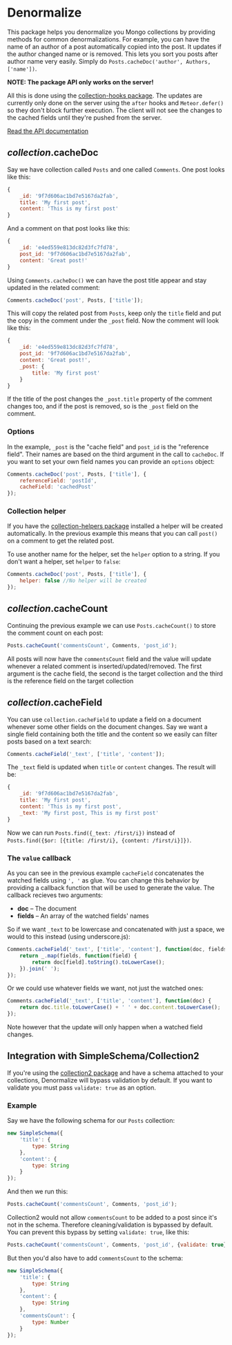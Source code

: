 # Denormalize

This package helps you denormalize you Mongo collections by providing methods for common denormalizations. For example, you can have the name of an author of a post automatically copied into the post. It updates if the author changed name or is removed. This lets you sort you posts after author name very easily. Simply do `Posts.cacheDoc('author', Authors, ['name'])`.

**NOTE: The package API only works on the server!**

All this is done using the [collection-hooks package](https://github.com/matb33/meteor-collection-hooks). The updates are currently only done on the server using the `after` hooks and `Meteor.defer()` so they don't block further execution. The client will not see the changes to the cached fields until they're pushed from the server.

[Read the API documentation](https://github.com/jeanfredrik/meteor-denormalize/blob/master/api.md)

## *collection*.cacheDoc

Say we have collection called `Posts` and one called `Comments`. One post looks like this:

```javascript
{
	_id: '9f7d606ac1bd7e5167da2fab',
	title: 'My first post',
	content: 'This is my first post'
}
```

And a comment on that post looks like this:

```javascript
{
	_id: 'e4ed559e813dc82d3fc7fd78',
	post_id: '9f7d606ac1bd7e5167da2fab',
	content: 'Great post!'
}
```

Using `Comments.cacheDoc()` we can have the post title appear and stay updated in the related comment:

```javascript
Comments.cacheDoc('post', Posts, ['title']);
```

This will copy the related post from `Posts`, keep only the `title` field and put the copy in the comment under the `_post` field. Now the comment will look like this:

```javascript
{
	_id: 'e4ed559e813dc82d3fc7fd78',
	post_id: '9f7d606ac1bd7e5167da2fab',
	content: 'Great post!',
	_post: {
		title: 'My first post'
	}
}
```

If the title of the post changes the `_post.title` property of the comment changes too, and if the post is removed, so is the `_post` field on the comment.

### Options

In the example, `_post` is the "cache field" and `post_id` is the "reference field". Their names are based on the third argument in the call to `cacheDoc`. If you want to set your own field names you can provide an `options` object:

```javascript
Comments.cacheDoc('post', Posts, ['title'], {
	referenceField: 'postId',
	cacheField: 'cachedPost'
});
```

### Collection helper

If you have the [collection-helpers package](https://github.com/dburles/meteor-collection-helpers/) installed a helper will be created automatically. In the previous example this means that you can call `post()` on a comment to get the related post.

To use another name for the helper, set the `helper` option to a string. If you don't want a helper, set `helper` to `false`:

```javascript
Comments.cacheDoc('post', Posts, ['title'], {
	helper: false //No helper will be created
});
```

## *collection*.cacheCount

Continuing the previous example we can use `Posts.cacheCount()` to store the comment count on each post:

```javascript
Posts.cacheCount('commentsCount', Comments, 'post_id');
```

All posts will now have the `commentsCount` field and the value will update whenever a related comment is inserted/updated/removed. The first argument is the cache field, the second is the target collection and the third is the reference field on the target collection

## *collection*.cacheField

You can use `collection.cacheField` to update a field on a document whenever some other fields on the document changes. Say we want a single field containing both the title and the content so we easily can filter posts based on a text search:

```javascript
Comments.cacheField('_text', ['title', 'content']);
```

The `_text` field is updated when `title` or `content` changes. The result will be:

```javascript
{
	_id: '9f7d606ac1bd7e5167da2fab',
	title: 'My first post',
	content: 'This is my first post',
	_text: 'My first post, This is my first post'
}
```

Now we can run `Posts.find({_text: /first/i})` instead of `Posts.find({$or: [{title: /first/i}, {content: /first/i}]})`.

### The `value` callback

As you can see in the previous example `cacheField` concatenates the watched fields using `', '` as glue. You can change this behavior by providing a callback function that will be used to generate the value. The callback recieves two arguments:

* __doc__ – The document
* __fields__ – An array of the watched fields' names

So if we want `_text` to be lowercase and concatenated with just a space, we would to this instead (using underscore.js):

```javascript
Comments.cacheField('_text', ['title', 'content'], function(doc, fields) {
	return _.map(fields, function(field) {
		return doc[field].toString().toLowerCase();
	}).join(' ');
});
```

Or we could use whatever fields we want, not just the watched ones:

```javascript
Comments.cacheField('_text', ['title', 'content'], function(doc) {
	return doc.title.toLowerCase() + ' ' + doc.content.toLowerCase();
});
```

Note however that the update will only happen when a watched field changes.

## Integration with SimpleSchema/Collection2

If you're using the [collection2 package](https://github.com/aldeed/meteor-simple-schema) and have a schema attached to your collections, Denormalize will bypass validation by default. If you want to validate you must pass `validate: true` as an option.

### Example

Say we have the following schema for our `Posts` collection:

```javascript
new SimpleSchema({
	'title': {
		type: String
	},
	'content': {
		type: String
	}
});
```

And then we run this:

```javascript
Posts.cacheCount('commentsCount', Comments, 'post_id');
```

Collection2 would not allow `commentsCount` to be added to a post since it's not in the schema. Therefore cleaning/validation is bypassed by default. You can prevent this bypass by setting `validate: true`, like this:

```javascript
Posts.cacheCount('commentsCount', Comments, 'post_id', {validate: true});
```

But then you'd also have to add `commentsCount` to the schema:

```javascript
new SimpleSchema({
	'title': {
		type: String
	},
	'content': {
		type: String
	},
	'commentsCount': {
		type: Number
	}
});
```
